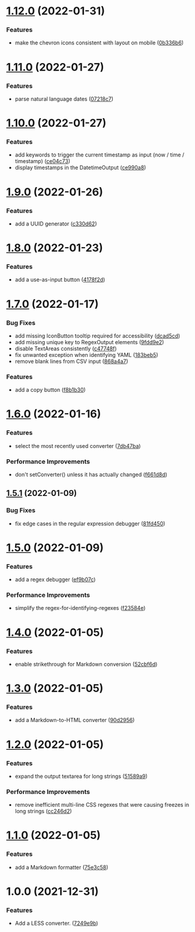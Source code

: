 # [1.12.0](https://github.com/recurser/string-is/compare/v1.11.0...v1.12.0) (2022-01-31)


### Features

* make the chevron icons consistent with layout on mobile ([0b336b6](https://github.com/recurser/string-is/commit/0b336b61697b7738c1bba6eb4f9f427f3c4b83b4))

# [1.11.0](https://github.com/recurser/string-is/compare/v1.10.0...v1.11.0) (2022-01-27)


### Features

* parse natural language dates ([07218c7](https://github.com/recurser/string-is/commit/07218c7cdd5f2aece163ed5a81fba2677e3239bb))

# [1.10.0](https://github.com/recurser/string-is/compare/v1.9.0...v1.10.0) (2022-01-27)


### Features

* add keywords to trigger the current timestamp as input (now / time / timestamp) ([ce04c73](https://github.com/recurser/string-is/commit/ce04c730498e6157ec9e7c200aa59ccf1a1c6ba9))
* display timestamps in the DatetimeOutput ([ce990a8](https://github.com/recurser/string-is/commit/ce990a87ddc79db3b15d92569eb13ee6b66c751d))

# [1.9.0](https://github.com/recurser/string-is/compare/v1.8.0...v1.9.0) (2022-01-26)


### Features

* add a UUID generator ([c330d62](https://github.com/recurser/string-is/commit/c330d62577059b3d23e17e4c66cba07fb6e76eed))

# [1.8.0](https://github.com/recurser/string-is/compare/v1.7.0...v1.8.0) (2022-01-23)


### Features

* add a use-as-input button ([4178f2d](https://github.com/recurser/string-is/commit/4178f2d1e02c197fdccab136c5118a38b0574cd8))

# [1.7.0](https://github.com/recurser/string-is/compare/v1.6.0...v1.7.0) (2022-01-17)


### Bug Fixes

* add missing IconButton tooltip required for accessibility ([dcad5cd](https://github.com/recurser/string-is/commit/dcad5cd5aed75a535fb4f937a32a876ebefc9f4b))
* add missing unique key to RegexOutput elements ([9fdd9e2](https://github.com/recurser/string-is/commit/9fdd9e2bd451c261b304b0b51ddeb0db37b146a7))
* disable TextAreas consistently ([c47748f](https://github.com/recurser/string-is/commit/c47748fae5963fae5a33b4e95e18f9be4715d621))
* fix unwanted exception when identifying YAML ([183beb5](https://github.com/recurser/string-is/commit/183beb565976a64a34b556d93ef1c79b6490d457))
* remove blank lines from CSV input ([868a4a7](https://github.com/recurser/string-is/commit/868a4a7e959ab86cf66010d3811bea3be25ee625))


### Features

* add a copy button ([f8b1b30](https://github.com/recurser/string-is/commit/f8b1b309bdd778cbec6e45addba72e1b6502462e))

# [1.6.0](https://github.com/recurser/string-is/compare/v1.5.1...v1.6.0) (2022-01-16)


### Features

* select the most recently used converter ([7db47ba](https://github.com/recurser/string-is/commit/7db47baa4e4d0fba8b8abee221c3f97b13c550b6))


### Performance Improvements

* don't setConverter() unless it has actually changed ([f661d8d](https://github.com/recurser/string-is/commit/f661d8d7baee522f0d6f7d05c4e7850802d7e292))

## [1.5.1](https://github.com/recurser/string-is/compare/v1.5.0...v1.5.1) (2022-01-09)


### Bug Fixes

* fix edge cases in the regular expression debugger ([81fd450](https://github.com/recurser/string-is/commit/81fd4504a10fd733eca4ee3b09ed3e02d12ceaae))

# [1.5.0](https://github.com/recurser/string-is/compare/v1.4.0...v1.5.0) (2022-01-09)


### Features

* add a regex debugger ([ef9b07c](https://github.com/recurser/string-is/commit/ef9b07cacf17c4ac88615fa49692a8e18599a52a))


### Performance Improvements

* simplify the regex-for-identifying-regexes ([f23584e](https://github.com/recurser/string-is/commit/f23584e3cfcc179fffaccd8b8e27b8420bfa3e38))

# [1.4.0](https://github.com/recurser/string-is/compare/v1.3.0...v1.4.0) (2022-01-05)


### Features

* enable strikethrough for Markdown conversion ([52cbf6d](https://github.com/recurser/string-is/commit/52cbf6dab9839fafc24a393590d4db03870b645f))

# [1.3.0](https://github.com/recurser/string-is/compare/v1.2.0...v1.3.0) (2022-01-05)


### Features

* add a Markdown-to-HTML converter ([90d2956](https://github.com/recurser/string-is/commit/90d29565a9e69ad401e5d2dcdc39db7c6e383e19))

# [1.2.0](https://github.com/recurser/string-is/compare/v1.1.0...v1.2.0) (2022-01-05)


### Features

* expand the output textarea for long strings ([51589a9](https://github.com/recurser/string-is/commit/51589a9c70118c0a306aabbe959f9a6e7dd804c6))


### Performance Improvements

* remove inefficient multi-line CSS regexes that were causing freezes in long strings ([cc246d2](https://github.com/recurser/string-is/commit/cc246d2986a64c30bc2eaf47121165dbfe0d7b5b))

# [1.1.0](https://github.com/recurser/string-is/compare/v1.0.0...v1.1.0) (2022-01-05)


### Features

* add a Markdown formatter ([75e3c58](https://github.com/recurser/string-is/commit/75e3c588791241883ae440f024b2a9bce7878506))

# 1.0.0 (2021-12-31)


### Features

* Add a LESS converter. ([7249e9b](https://github.com/recurser/string-is/commit/7249e9b3631e58cc6d2274b5c350cd7396d324a9))
